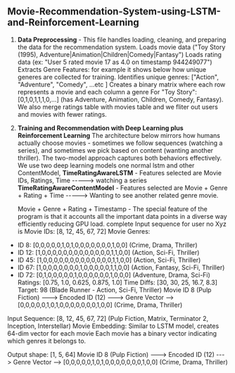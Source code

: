 ## Movie-Recommendation-System-using-LSTM-and-Reinforcement-Learning 

1. **Data Preprocessing** - 
This file handles loading, cleaning, and preparing the data for the recommendation system.
Loads movie data ("Toy Story (1995), Adventure|Animation|Children|Comedy|Fantasy")
Loads rating data (ex: "User 5 rated movie 17 as 4.0 on timestamp 944249077")
Extracts Genre Features: for example it shows below how unique generes are collected for training.
Identifies unique genres: ["Action", "Adventure", "Comedy", ...etc ]
Creates a binary matrix where each row represents a movie and each column a genre
For "Toy Story": [0,1,0,1,1,1,0,...] (has Adventure, Animation, Children, Comedy, Fantasy).
We also merge ratings table with movies table and we fliter out users and movies with fewer ratings.

2. **Training and Recommendation with Deep Learning plus Reinforcement Learning**
The architecture below mirrors how humans actually choose movies - sometimes we follow sequences (watching a series), and sometimes we pick based on content (wanting another thriller). The two-model approach captures both behaviors 
effectively.
We use two deep learning models one normal lstm and other ContentModel,
**TimeRatingAwareLSTM** - Features selected are Movie IDs, Ratings, Time	-----> watching a series
**TimeRatingAwareContentModel** - Features selected are Movie + Genre + Rating + Time -----> Wanting to see another related genre movie.

 
   Movie + Genre + Rating + Timestamp - The special feature of the program is that it accounts all the important data points in a diverse way efficiently reducing GPU load.
   complete Input sequence for user no Xyz is
   Movie IDs: [8, 12, 45, 67, 72]
Movie Genres:
  - ID 8: [0,0,0,0,0,1,0,1,0,0,0,0,0,0,0,1,0,0] (Crime, Drama, Thriller)
  - ID 12: [1,0,0,0,0,0,0,0,0,0,0,0,0,0,1,1,0,0] (Action, Sci-Fi, Thriller)
  - ID 45: [1,0,0,0,0,0,0,0,0,0,0,0,0,0,1,1,0,0] (Action, Sci-Fi, Thriller)
  - ID 67: [1,0,0,0,0,0,0,0,1,0,0,0,0,0,1,1,0,0] (Action, Fantasy, Sci-Fi, Thriller)
  - ID 72: [0,1,0,0,0,0,0,1,0,0,0,0,0,0,1,0,0,0] (Adventure, Drama, Sci-Fi)
Ratings: [0.75, 1.0, 0.625, 0.875, 1.0]
Time Diffs: [30, 30, 25, 16.7, 8.3]
Target: 98 (Blade Runner - Action, Sci-Fi, Thriller)
Movie ID 8 (Pulp Fiction) ---> Encoded ID (12)  ---> Genre Vector --> [0,0,0,0,0,1,0,1,0,0,0,0,0,0,0,1,0,0] (Crime, Drama, Thriller)

   Input Sequence: [8, 12, 45, 67, 72] (Pulp Fiction, Matrix, Terminator 2, Inception, Interstellar)
   Movie Embedding: Similar to LSTM model, creates 64-dim vector for each movie
   Each movie has a binary vector indicating which genres it belongs to.

Output shape: [1, 5, 64]
Movie ID 8 (Pulp Fiction) ---> Encoded ID (12)  ---> Genre Vector --> [0,0,0,0,0,1,0,1,0,0,0,0,0,0,0,1,0,0] (Crime, Drama, Thriller)

